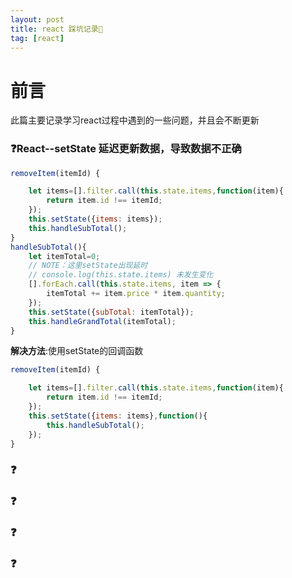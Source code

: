 ```yaml
---
layout: post
title: react 踩坑记录📝
tag: [react]
--- 
```

# 前言

 此篇主要记录学习react过程中遇到的一些问题，并且会不断更新

### ❓React--setState 延迟更新数据，导致数据不正确

```javascript
removeItem(itemId) {

    let items=[].filter.call(this.state.items,function(item){
        return item.id !== itemId;
    });
    this.setState({items: items});
    this.handleSubTotal();
}
handleSubTotal(){
    let itemTotal=0;
    // NOTE：这里setState出现延时 
    // console.log(this.state.items) 未发生变化
    [].forEach.call(this.state.items, item => {
        itemTotal += item.price * item.quantity;
    });
    this.setState({subTotal: itemTotal});
    this.handleGrandTotal(itemTotal);
}
```
**解决方法**:使用setState的回调函数
```javascript
removeItem(itemId) {

    let items=[].filter.call(this.state.items,function(item){
        return item.id !== itemId;
    });
    this.setState({items: items},function(){
        this.handleSubTotal();
    });  
}
```

### ❓
### ❓
### ❓
### ❓



